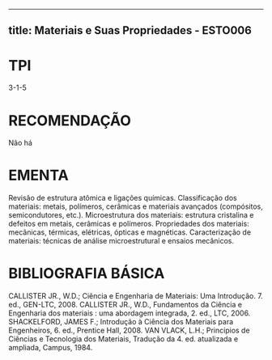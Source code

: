 
---
title: Materiais e Suas Propriedades - ESTO006 
---

# TPI

3-1-5

# RECOMENDAÇÃO

Não há

# EMENTA

Revisão de estrutura atômica e ligações químicas. Classificação dos materiais: metais, polímeros, cerâmicas e materiais avançados (compósitos, semicondutores, etc.). Microestrutura dos materiais: estrutura cristalina e defeitos em metais, cerâmicas e polímeros. Propriedades dos materiais: mecânicas, térmicas, elétricas, ópticas e magnéticas. Caracterização de materiais: técnicas de análise microestrutural e ensaios mecânicos.

# BIBLIOGRAFIA BÁSICA

CALLISTER JR., W.D.; Ciência e Engenharia de Materiais: Uma Introdução. 7. ed., GEN-LTC, 2008.
CALLISTER JR., W.D., Fundamentos da Ciência e Engenharia dos materiais : uma abordagem integrada, 2. ed., LTC, 2006.
SHACKELFORD, JAMES F.; Introdução à Ciência dos Materiais para Engenheiros, 6. ed., Prentice Hall, 2008.
VAN VLACK, L.H.; Princípios de Ciências e Tecnologia dos Materiais, Tradução da 4. ed. atualizada e ampliada, Campus, 1984.
        